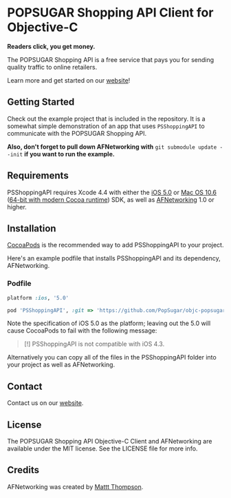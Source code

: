 # POPSUGAR Shopping API Client for Objective-C
**Readers click, you get money.**  

The POPSUGAR Shopping API is a free service that pays you for sending quality traffic to online retailers.

Learn more and get started on our [website](http://shopsense.shopstyle.com)!


## Getting Started

Check out the example project that is included in the repository. It is a somewhat simple demonstration of an app that uses `PSShoppingAPI` to communicate with the POPSUGAR Shopping API. 

**Also, don't forget to pull down AFNetworking with** `git submodule update --init` **if you want to run the example.** 

## Requirements

PSShoppingAPI requires Xcode 4.4 with either the [iOS 5.0](http://developer.apple.com/library/ios/#releasenotes/General/WhatsNewIniPhoneOS/Articles/iOS5.html) or [Mac OS 10.6](http://developer.apple.com/library/mac/#releasenotes/MacOSX/WhatsNewInOSX/Articles/MacOSX10_6.html#//apple_ref/doc/uid/TP40008898-SW7) ([64-bit with modern Cocoa runtime](https://developer.apple.com/library/mac/#documentation/Cocoa/Conceptual/ObjCRuntimeGuide/Articles/ocrtVersionsPlatforms.html)) SDK, as well as [AFNetworking](https://github.com/afnetworking/afnetworking) 1.0 or higher.

## Installation

[CocoaPods](http://cocoapods.org) is the recommended way to add PSShoppingAPI to your project.

Here's an example podfile that installs PSShoppingAPI and its dependency, AFNetworking. 
### Podfile

```ruby
platform :ios, '5.0'

pod 'PSShoppingAPI', :git => 'https://github.com/PopSugar/objc-popsugar-shopping-api.git'
```

Note the specification of iOS 5.0 as the platform; leaving out the 5.0 will cause CocoaPods to fail with the following message:

> [!] PSShoppingAPI is not compatible with iOS 4.3.

Alternatively you can copy all of the files in the PSShoppingAPI folder into your project as well as AFNetworking.

## Contact

Contact us on our [website](http://shopsense.shopstyle.com).

## License

The POPSUGAR Shopping API Objective-C Client and AFNetworking are available under the MIT license. See the LICENSE file for more info.


## Credits

AFNetworking was created by [Mattt Thompson](https://github.com/mattt/).
